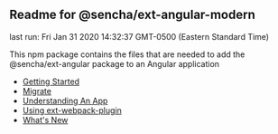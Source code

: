 ## Readme for @sencha/ext-angular-modern

last run: Fri Jan 31 2020 14:32:37 GMT-0500 (Eastern Standard Time)

This npm package contains the files that are needed to add the @sencha/ext-angular package to an Angular application

- [Getting Started](https://github.com/sencha/ext-angular/blob/ext-angular-7.1.1/packages/ext-angular-modern/GETTING_STARTED.md)
- [Migrate](https://github.com/sencha/ext-angular/blob/ext-angular-7.1.1/packages/ext-angular-modern/MIGRATE.md)
- [Understanding An App](https://github.com/sencha/ext-angular/blob/ext-angular-7.1.1/packages/ext-angular-modern/UNDERSTANDING_AN_APP.md)
- [Using ext-webpack-plugin](https://github.com/sencha/ext-angular/blob/ext-angular-7.1.1/packages/ext-angular-modern/USING_EXT_WEBPACK_PLUGIN.md)
- [What's New](https://github.com/sencha/ext-angular/blob/ext-angular-7.1.1/packages/ext-angular-modern/WHATS_NEW.md)
